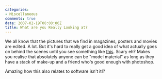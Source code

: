 ```yaml
---
categories:
- Miscellaneous
comments: true
date: 2007-02-19T00:00:00Z
title: What are you Really Looking at?
---
```


We all know that the pictures that we find in magazines, posters and movies are edited. A lot. But it's hard to really get a good idea of what actually goes on behind the scenes until you see something like <a href="http://blog.futurelab.net/2006/10/this_video_is_important.html" title="Marketing &amp; Strategy Innovation Blog: this video is important">this</a>. Scary eh? Makes you realise that absolutely anyone can be "model material" as long as they have a stack of make-up and a friend who's good enough with photoshop.

Amazing how this also relates to software isn't it!?
